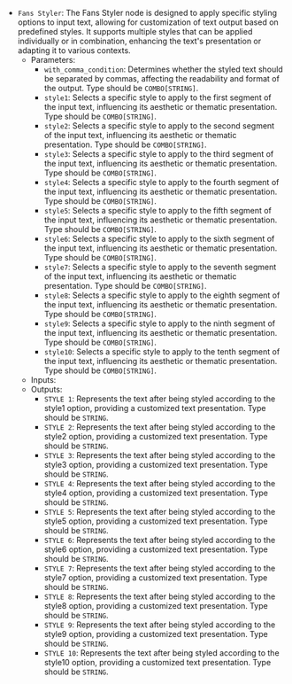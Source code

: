 - `Fans Styler`: The Fans Styler node is designed to apply specific styling options to input text, allowing for customization of text output based on predefined styles. It supports multiple styles that can be applied individually or in combination, enhancing the text's presentation or adapting it to various contexts.
    - Parameters:
        - `with_comma_condition`: Determines whether the styled text should be separated by commas, affecting the readability and format of the output. Type should be `COMBO[STRING]`.
        - `style1`: Selects a specific style to apply to the first segment of the input text, influencing its aesthetic or thematic presentation. Type should be `COMBO[STRING]`.
        - `style2`: Selects a specific style to apply to the second segment of the input text, influencing its aesthetic or thematic presentation. Type should be `COMBO[STRING]`.
        - `style3`: Selects a specific style to apply to the third segment of the input text, influencing its aesthetic or thematic presentation. Type should be `COMBO[STRING]`.
        - `style4`: Selects a specific style to apply to the fourth segment of the input text, influencing its aesthetic or thematic presentation. Type should be `COMBO[STRING]`.
        - `style5`: Selects a specific style to apply to the fifth segment of the input text, influencing its aesthetic or thematic presentation. Type should be `COMBO[STRING]`.
        - `style6`: Selects a specific style to apply to the sixth segment of the input text, influencing its aesthetic or thematic presentation. Type should be `COMBO[STRING]`.
        - `style7`: Selects a specific style to apply to the seventh segment of the input text, influencing its aesthetic or thematic presentation. Type should be `COMBO[STRING]`.
        - `style8`: Selects a specific style to apply to the eighth segment of the input text, influencing its aesthetic or thematic presentation. Type should be `COMBO[STRING]`.
        - `style9`: Selects a specific style to apply to the ninth segment of the input text, influencing its aesthetic or thematic presentation. Type should be `COMBO[STRING]`.
        - `style10`: Selects a specific style to apply to the tenth segment of the input text, influencing its aesthetic or thematic presentation. Type should be `COMBO[STRING]`.
    - Inputs:
    - Outputs:
        - `STYLE 1`: Represents the text after being styled according to the style1 option, providing a customized text presentation. Type should be `STRING`.
        - `STYLE 2`: Represents the text after being styled according to the style2 option, providing a customized text presentation. Type should be `STRING`.
        - `STYLE 3`: Represents the text after being styled according to the style3 option, providing a customized text presentation. Type should be `STRING`.
        - `STYLE 4`: Represents the text after being styled according to the style4 option, providing a customized text presentation. Type should be `STRING`.
        - `STYLE 5`: Represents the text after being styled according to the style5 option, providing a customized text presentation. Type should be `STRING`.
        - `STYLE 6`: Represents the text after being styled according to the style6 option, providing a customized text presentation. Type should be `STRING`.
        - `STYLE 7`: Represents the text after being styled according to the style7 option, providing a customized text presentation. Type should be `STRING`.
        - `STYLE 8`: Represents the text after being styled according to the style8 option, providing a customized text presentation. Type should be `STRING`.
        - `STYLE 9`: Represents the text after being styled according to the style9 option, providing a customized text presentation. Type should be `STRING`.
        - `STYLE 10`: Represents the text after being styled according to the style10 option, providing a customized text presentation. Type should be `STRING`.
